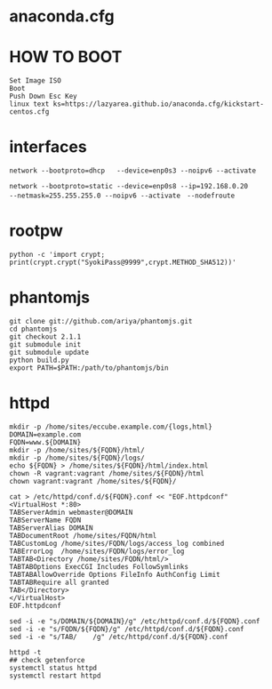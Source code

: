 # anaconda.cfg

# HOW TO BOOT
    Set Image ISO
    Boot
    Push Down Esc Key
    linux text ks=https://lazyarea.github.io/anaconda.cfg/kickstart-centos.cfg

# interfaces
    network --bootproto=dhcp   --device=enp0s3 --noipv6 --activate

    network --bootproto=static --device=enp0s8 --ip=192.168.0.20
    --netmask=255.255.255.0 --noipv6 --activate　--nodefroute

# rootpw
    python -c 'import crypt; print(crypt.crypt("SyokiPass@9999",crypt.METHOD_SHA512))'

# phantomjs
    git clone git://github.com/ariya/phantomjs.git
    cd phantomjs
    git checkout 2.1.1
    git submodule init
    git submodule update
    python build.py
    export PATH=$PATH:/path/to/phantomjs/bin

# httpd
    mkdir -p /home/sites/eccube.example.com/{logs,html}
    DOMAIN=example.com
    FQDN=www.${DOMAIN}
    mkdir -p /home/sites/${FQDN}/html/
    mkdir -p /home/sites/${FQDN}/logs/
    echo ${FQDN} > /home/sites/${FQDN}/html/index.html
    chown -R vagrant:vagrant /home/sites/${FQDN}/html
    chown vagrant:vagrant /home/sites/${FQDN}/

    cat > /etc/httpd/conf.d/${FQDN}.conf << "EOF.httpdconf"
    <VirtualHost *:80>
    TABServerAdmin webmaster@DOMAIN
    TABServerName FQDN
    TABServerAlias DOMAIN
    TABDocumentRoot /home/sites/FQDN/html
    TABCustomLog /home/sites/FQDN/logs/access_log combined
    TABErrorLog  /home/sites/FQDN/logs/error_log
    TABTAB<Directory /home/sites/FQDN/html/>
    TABTABOptions ExecCGI Includes FollowSymlinks
    TABTABAllowOverride Options FileInfo AuthConfig Limit
    TABTABRequire all granted
    TAB</Directory>
    </VirtualHost>
    EOF.httpdconf

    sed -i -e "s/DOMAIN/${DOMAIN}/g" /etc/httpd/conf.d/${FQDN}.conf
    sed -i -e "s/FQDN/${FQDN}/g" /etc/httpd/conf.d/${FQDN}.conf
    sed -i -e "s/TAB/    /g" /etc/httpd/conf.d/${FQDN}.conf

    httpd -t
    ## check getenforce
    systemctl status httpd
    systemctl restart httpd

